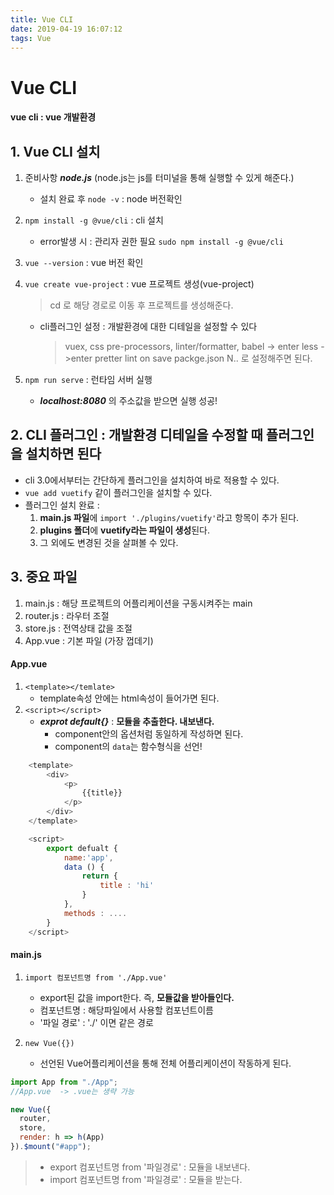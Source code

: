 ```yaml
---
title: Vue CLI
date: 2019-04-19 16:07:12
tags: Vue
---
```


# Vue CLI

#### vue cli : vue 개발환경

## 1. Vue CLI 설치

1. 준비사항 **_node.js_** (node.js는 js를 터미널을 통해 실행할 수 있게 해준다.)

   - 설치 완료 후
     `node -v`
     : node 버전확인

2. `npm install -g @vue/cli`
   : cli 설치

   - error발생 시 : 관리자 권한 필요
     `sudo npm install -g @vue/cli`

3. `vue --version`
   : vue 버전 확인

4. `vue create vue-project`
   : vue 프로젝트 생성(vue-project)

   > cd 로 해당 경로로 이동 후 프로젝트를 생성해준다.

   - cli플러그인 설정 : 개발환경에 대한 디테일을 설정할 수 있다
     > vuex,
     > css pre-processors,
     > linter/formatter,
     > babel -> enter
     > less ->enter
     > pretter
     > lint on save
     > packge.json
     > N.. 로 설정해주면 된다.

5. `npm run serve`
   : 런타임 서버 실행
   - **_localhost:8080_** 의 주소값을 받으면 실행 성공!

## 2. CLI 플러그인 : 개발환경 디테일을 수정할 때 플러그인을 설치하면 된다

- cli 3.0에서부터는 간단하게 플러그인을 설치하여 바로 적용할 수 있다.
- `vue add vuetify` 같이 플러그인을 설치할 수 있다.
- 플러그인 설치 완료 :
  1. **main.js 파일**에 `import './plugins/vuetify'`라고 항목이 추가 된다.
  2. **plugins 폴더**에 **vuetify라는 파일이 생성**된다.
  3. 그 외에도 변경된 것을 살펴볼 수 있다.

## 3. 중요 파일

1. main.js : 해당 프로젝트의 어플리케이션을 구동시켜주는 main
2. router.js : 라우터 조절
3. store.js : 전역상태 값을 조절
4. App.vue : 기본 파일 (가장 껍데기)

#### App.vue

1. `<template></temlate>`
   - template속성 안에는 html속성이 들어가면 된다.
2. `<script></script>`
   - **_exprot default{}_** : **모듈을 추출한다. 내보낸다.**
     - component안의 옵션처럼 동일하게 작성하면 된다.
     - component의 `data`는 함수형식을 선언!

```js
    <template>
        <div>
            <p>
                {{title}}
            </p>
        </div>
    </template>

    <script>
        export defualt {
            name:'app',
            data () {
                return {
                    title : 'hi'
                }
            },
            methods : ....
        }
    </script>
```

#### main.js

1. `import 컴포넌트명 from './App.vue'`

   - export된 값을 import한다. 즉, **모듈값을 받아들인다.**
   - 컴포넌트명 : 해당파일에서 사용할 컴포넌트이름
   - '파일 경로' : './' 이면 같은 경로

2. `new Vue({})`
   - 선언된 Vue어플리케이션을 통해 전체 어플리케이션이 작동하게 된다.

```js
import App from "./App";
//App.vue  -> .vue는 생략 가능

new Vue({
  router,
  store,
  render: h => h(App)
}).$mount("#app");
```

> - export 컴포넌트명 from '파일경로' : 모듈을 내보낸다.
> - import 컴포넌트명 from '파일경로' : 모듈을 받는다.
